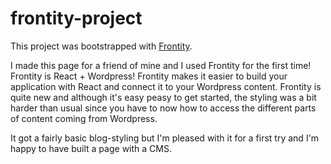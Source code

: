 # frontity-project

This project was bootstrapped with [Frontity](https://frontity.org/).

I made this page for a friend of mine and I used Frontity for the first time! Frontity is React + Wordpress! Frontity makes it easier to build your application with React and connect it to your Wordpress content. 
Frontity is quite new and although it's easy peasy to get started, the styling was a bit harder than usual since you have to now how to access the different parts of content coming from Wordpress. 

It got a fairly basic blog-styling but I'm pleased with it for a first try and I'm happy to have built a page with a CMS. 

